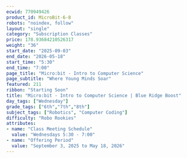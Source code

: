 ```yaml
---
ecwid: 770949426
product_id: MicroBit-6-8
robots: "noindex, follow"
layout: "single"
category: "Subscription Classes"
price: 178.93684210526317
weight: "36"
start_date: "2025-09-03"
end_date: "2026-05-18"
start_time: "5:30"
end_time: "7:00"
page_title: "Micro:bit - Intro to Computer Science"
page_subtitle: "Where Young Minds Soar"
featured: 211
ribbon: "Starting Soon"
title: "Micro:bit - Intro to Computer Science | Blue Ridge Boost"
day_tags: ["Wednesday"]
grade_tags: ["6th","7th","8th"]
subject_tags: ["Robotics", "Computer Coding"]
difficulty: "Robo Rookies"
attributes:
- name: "Class Meeting Schedule"
  value: "Wednesdays 5:30 - 7:00"
- name: "Offering Period"
  value: "September 3, 2025 to May 18, 2026"
---
```


